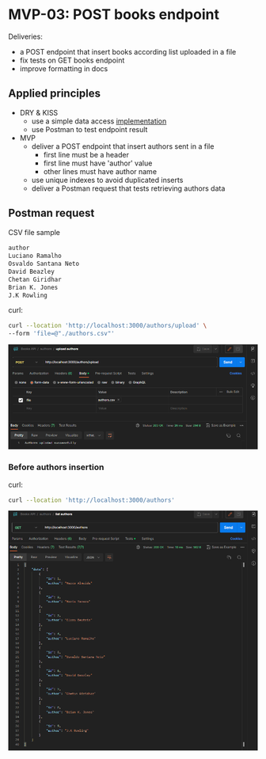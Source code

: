 # MVP-03: POST books endpoint

Deliveries:

 * a POST endpoint that insert books according list uploaded in a file
 * fix tests on GET books endpoint
 * improve formatting in docs

## Applied principles

 * DRY & KISS
   * use a simple data access [implementation](https://geshan.com.np/blog/2021/10/nodejs-sqlite/)
   * use Postman to test endpoint result
 * MVP
   * deliver a POST endpoint that insert authors sent in a file
     * first line must be a header
     * first line must have 'author' value
     * other lines must have author name
   * use unique indexes to avoid duplicated inserts
   * deliver a Postman request that tests retrieving authors data

## Postman request

CSV file sample

``` text
author
Luciano Ramalho
Osvaldo Santana Neto
David Beazley
Chetan Giridhar
Brian K. Jones
J.K Rowling
```

curl:

``` bash
curl --location 'http://localhost:3000/authors/upload' \
--form 'file=@"./authors.csv"'
```

![Postman post upload authors](./images/mvp-03-post-upload.PNG "Postman post upload authors")

### Before authors insertion

curl:

``` bash
curl --location 'http://localhost:3000/authors'
```

![Postman get all authors](./images/mvp-03-get-all.PNG "Postman get all authors")
